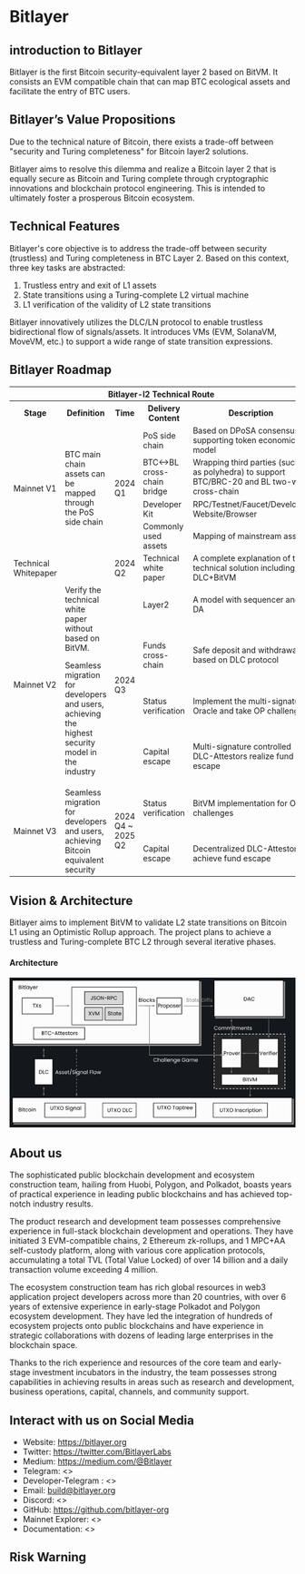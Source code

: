 # Bitlayer

## introduction to Bitlayer
Bitlayer is the first Bitcoin security-equivalent layer 2 based on BitVM. It consists an EVM compatible chain that can map BTC ecological assets and facilitate the entry of BTC users.

## Bitlayer’s Value Propositions
Due to the technical nature of Bitcoin, there exists a trade-off between "security and Turing completeness" for Bitcoin layer2 solutions.

Bitlayer aims to resolve this dilemma and realize a Bitcoin layer 2 that is equally secure as Bitcoin and Turing complete through cryptographic innovations and blockchain protocol engineering. This is intended to ultimately foster a prosperous Bitcoin ecosystem.

## Technical Features
Bitlayer's core objective is to address the trade-off between security (trustless) and Turing completeness in BTC Layer 2. Based on this context, three key tasks are abstracted:
1. Trustless entry and exit of L1 assets
2. State transitions using a Turing-complete L2 virtual machine
3. L1 verification of the validity of L2 state transitions

Bitlayer innovatively utilizes the DLC/LN protocol to enable trustless bidirectional flow of signals/assets. It introduces VMs (EVM, SolanaVM, MoveVM, etc.) to support a wide range of state transition expressions.

## Bitlayer Roadmap

<table >
    <tr style="background:rgba(0,0,0,0)" ><th colspan=5>Bitlayer-l2 Technical Route</th> </tr>
    <tr style="background:rgba(0,0,0,0)" >
<th > Stage </th><th> Definition </th><th> Time </th><th> Delivery Content </th><th> Description </th>
</tr>
<tr style="background:rgba(0,0,0,0)" >

<tr style="background:rgba(0,0,0,0)" >
    <td rowspan=4 >Mainnet V1</td>
    <td rowspan=4 >BTC main chain assets can be mapped through the PoS side chain</td>
    <td rowspan=4 >2024 Q1</td>
    <td rowspan=1 >PoS side chain</td><td>Based on DPoSA consensus, supporting token economic model</td></tr>
    <td rowspan=1 >BTC<->BL cross-chain bridge</td><td>Wrapping third parties (such as polyhedra) to support BTC/BRC-20 and BL two-way cross-chain</td></tr>
    <td rowspan=1 >Developer Kit</td><td>RPC/Testnet/Faucet/Developer Website/Browser</td></tr>
    <td rowspan=1 >Commonly used assets</td><td>Mapping of mainstream assets</td></tr>

<tr style="background:rgba(0,0,0,0)" >
    <td rowspan=1 >Technical Whitepaper</td>
    <td rowspan=1 ></td>
    <td rowspan=1 >2024 Q2</td>
    <td rowspan=1 >Technical white paper</td><td>A complete explanation of the technical solution including DLC+BitVM</td></tr>

<tr style="background:rgba(0,0,0,0)" >
    <td rowspan=4 >Mainnet V2</td>
    <td rowspan=4 >Verify the technical white paper without based on BitVM. 

Seamless migration for developers and users, achieving the highest security model in the industry</td>
<td rowspan=4 >2024 Q3</td>
<td rowspan=1 >Layer2</td><td>A model with sequencer and DA</td></tr>
<td rowspan=1 >Funds cross-chain</td><td>Safe deposit and withdrawal based on DLC protocol</td></tr>
<td rowspan=1 >Status verification</td><td>Implement the multi-signature Oracle and take OP challenge</td></tr>
<td rowspan=1 >Capital escape</td><td>Multi-signature controlled DLC-Attestors realize fund escape</td></tr>

<tr style="background:rgba(0,0,0,0)" >
    <td rowspan=2 >Mainnet V3</td>
    <td rowspan=3 >Seamless migration for developers and users, achieving Bitcoin equivalent security</td>
    <td rowspan=2 >2024 Q4 ~ 2025 Q2</td>
    <td rowspan=1 >Status verification</td><td>BitVM implementation for OP challenges</td></tr>
    <td rowspan=1 >Capital escape</td><td>Decentralized DLC-Attestors achieve fund escape</td></tr>

</table>


## Vision & Architecture

Bitlayer aims to implement BitVM to validate L2 state transitions on Bitcoin L1 using an Optimistic Rollup approach. The project plans to achieve a trustless and Turing-complete BTC L2 through several iterative phases.

#### Architecture

![](images/bitlayer-testnet/architecture.png)


## About us
The sophisticated public blockchain development and ecosystem construction team, hailing from Huobi, Polygon, and Polkadot, boasts years of practical experience in leading public blockchains and has achieved top-notch industry results.

The product research and development team possesses comprehensive experience in full-stack blockchain development and operations. They have initiated 3 EVM-compatible chains, 2 Ethereum zk-rollups, and 1 MPC+AA self-custody platform, along with various core application protocols, accumulating a total TVL (Total Value Locked) of over 14 billion and a daily transaction volume exceeding 4 million.

The ecosystem construction team has rich global resources in web3 application project developers across more than 20 countries, with over 6 years of extensive experience in early-stage Polkadot and Polygon ecosystem development. They have led the integration of hundreds of ecosystem projects onto public blockchains and have experience in strategic collaborations with dozens of leading large enterprises in the blockchain space.

Thanks to the rich experience and resources of the core team and early-stage investment incubators in the industry, the team possesses strong capabilities in achieving results in areas such as research and development, business operations, capital, channels, and community support.


## Interact with us on Social Media

- Website: <https://bitlayer.org>
- Twitter: <https://twitter.com/BitlayerLabs>
- Medium: <https://medium.com/@Bitlayer>
- Telegram: <>
- Developer-Telegram : <>
- Email: <build@bitlayer.org>
- Discord: <>
- GitHub: <https://github.com/bitlayer-org>
- Mainnet Explorer: <>
- Documentation: <>


## Risk Warning
